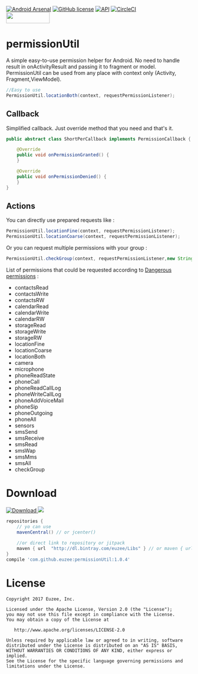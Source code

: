 [![Android Arsenal](https://img.shields.io/badge/Android%20Arsenal-permissionUtil-blue.svg?style=flat)](https://android-arsenal.com/details/1/5721) [![GitHub license](https://img.shields.io/github/license/dcendents/android-maven-gradle-plugin.svg)](http://www.apache.org/licenses/LICENSE-2.0.html) [![API](https://img.shields.io/badge/API-16%2B-brightgreen.svg?style=flat)](https://android-arsenal.com/api?level=16) [![CircleCI](https://circleci.com/gh/Euzee/permissionUtil/tree/master.svg?style=svg)](https://circleci.com/gh/Euzee/permissionUtil/tree/master)
<br>
<a href="http://apptractor.ru/info/articles/interesnyie-materialyi-dlya-razrabotchika-mobilnyih-prilozheniy-163-9-14-maya.html"><img src="http://apptractor.ru/logo_trans.png" height="30" width="118" ></a>

# permissionUtil
A simple easy-to-use permission helper for Android. 
No need to handle result in onActivityResult and passing it to fragment or model.
PermissionUtil can be used from any place with context only (Activity, Fragment,ViewModel).

``` java
//Easy to use
PermissionUtil.locationBoth(context, requestPermissionListener);
```

## Callback

Simplified callback. Just override method that you need and that's it.
``` java
public abstract class ShortPerCallback implements PermissionCallback {

    @Override
    public void onPermissionGranted() {
    }

    @Override
    public void onPermissionDenied() {
    }
}
```

## Actions

You can directly use prepared requests like :
``` java
PermissionUtil.locationFine(context, requestPermissionListener);
PermissionUtil.locationCoarse(context, requestPermissionListener);
```

Or you can request multiple permissions with your group :
``` java
PermissionUtil.checkGroup(context, requestPermissionListener,new String[]{Manifest.permission.READ_PHONE_STATE});
```

List of permissions that could be requested according to [Dangerous permissions](https://developer.android.com/guide/topics/permissions/requesting.html#normal-dangerous) : 
- contactsRead
- contactsWrite
- contactsRW
- calendarRead
- calendarWrite
- calendarRW
- storageRead
- storageWrite
- storageRW
- locationFine
- locationCoarse
- locationBoth
- camera
- microphone
- phoneReadState
- phoneCall
- phoneReadCallLog
- phoneWriteCallLog
- phoneAddVoiceMail
- phoneSip
- phoneOutgoing
- phoneAll
- sensors
- smsSend
- smsReceive
- smsRead
- smsWap
- smsMms
- smsAll
- checkGroup

# Download

[ ![Download](https://api.bintray.com/packages/euzee/Libs/permissionUtil/images/download.svg) ](https://bintray.com/euzee/Libs/permissionUtil/_latestVersion) [![](https://jitpack.io/v/Euzee/permissionUtil.svg)](https://jitpack.io/#Euzee/permissionUtil)

``` groovy
repositories {
    // yo can use 
    mavenCentral() // or jcenter()
    
    //or direct link to repository or jitpack
    maven { url  "http://dl.bintray.com/euzee/Libs" } // or maven { url "https://jitpack.io" }
}
compile 'com.github.euzee:permissionUtil:1.0.4'
```

# License

    Copyright 2017 Euzee, Inc.

    Licensed under the Apache License, Version 2.0 (the "License");
    you may not use this file except in compliance with the License.
    You may obtain a copy of the License at

       http://www.apache.org/licenses/LICENSE-2.0

    Unless required by applicable law or agreed to in writing, software
    distributed under the License is distributed on an "AS IS" BASIS,
    WITHOUT WARRANTIES OR CONDITIONS OF ANY KIND, either express or implied.
    See the License for the specific language governing permissions and
    limitations under the License.
